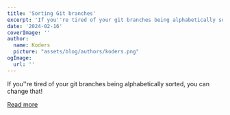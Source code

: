 ```yaml
---
title: 'Sorting Git branches'
excerpt: 'If you''re tired of your git branches being alphabetically sorted, you can change that!'
date: '2024-02-16'
coverImage: ''
author:
  name: Koders
  picture: "assets/blog/authors/koders.png"
ogImage:
  url: ''
---
```


If you''re tired of your git branches being alphabetically sorted, you can change that!

[Read more](https://dev.to/cassidoo/sorting-git-branches-lbp)
